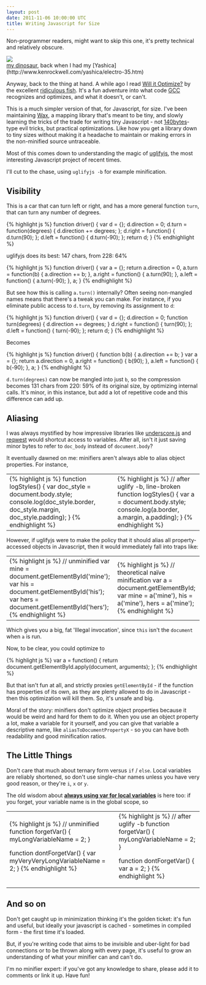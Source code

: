 ```yaml
---
layout: post
date: 2011-11-06 10:00:00 UTC
title: Writing Javascript for Size
---
```


Non-programmer readers, might want to skip this one, it's pretty technical
and relatively obscure.

<div class='shutter-300'>
  <img src='http://farm5.static.flickr.com/4136/4757336489_1b748b7fe9_z.jpg' />
</div>

<span class='image-credit'>
<a href='http://www.flickr.com/photos/tmcw/4757336489/'>my dinosaur</a>,
back when I had my [Yashica](http://www.kenrockwell.com/yashica/electro-35.htm)<span>

Anyway, back to the thing at hand. A while ago I read
[Will it Optimize?](http://ridiculousfish.com/blog/posts/will-it-optimize.html)
by the excellent [ridiculous fish](http://ridiculousfish.com/blog/posts.html).
It's a fun adventure into what code [GCC](http://en.wikipedia.org/wiki/GNU_Compiler_Collection)
recognizes and optimizes, and what it doesn't, or can't.

This is a much simpler version of that, for Javascript, for size. I've been
maintaining [Wax](http://mapbox.com/wax), a mapping library that's meant to
be tiny, and slowly learning the tricks of the trade for writing tiny Javascript -
not [140bytes](http://140byt.es/)-type evil tricks, but practical optimizations.
Like how you get a library down to tiny sizes without making it a headache
to maintain or making errors in the non-minified source untraceable.

Most of this comes down to understanding the magic of [uglifyjs](https://github.com/mishoo/UglifyJS),
the most interesting Javascript project of recent times.

I'll cut to the chase, using `uglifyjs -b` for example minification.

## Visibility

This is a car that can turn left or right,
and has a more general function `turn`, that can turn any number
of degrees.

{% highlight js %}
function driver() {
    var d = {};
    d.direction = 0;
    d.turn = function(degrees) {
        d.direction += degrees;
    };
    d.right = function() { d.turn(90); };
    d.left = function() { d.turn(-90); };
    return d;
}
{% endhighlight %}

uglifyjs does its best: 147 chars, from 228: 64%

{% highlight js %}
function driver() {
    var a = {};
    return a.direction = 0, a.turn = function(b) {
        a.direction += b;
    }, a.right = function() {
        a.turn(90);
    }, a.left = function() {
        a.turn(-90);
    }, a;
}
{% endhighlight %}

But see how this is calling `a.turn()` internally? Often seeing
non-mangled names means that there's a tweak you can make. For instance,
if you eliminate public access to `d.turn`, by removing its assignment
to `d`:

{% highlight js %}
function driver() {
    var d = {};
    d.direction = 0;
    function turn(degrees) {
        d.direction += degrees;
    }
    d.right = function() { turn(90); };
    d.left = function() { turn(-90); };
    return d;
}
{% endhighlight %}

Becomes

{% highlight js %}
function driver() {
    function b(b) {
        a.direction += b;
    }
    var a = {};
    return a.direction = 0, a.right = function() {
        b(90);
    }, a.left = function() {
        b(-90);
    }, a;
}
{% endhighlight %}

`d.turn(degrees)` can now be mangled into just `b`,
so the compression becomes 131 chars from 220: 59% of
its original size, by optimizing internal calls. It's minor,
in this instance, but add a lot of repetitive code and this difference
can add up.

## Aliasing

I was always mystified by how impressive libraries like
[underscore.js](https://github.com/documentcloud/underscore/blob/master/underscore.js#L23)
and [reqwest](https://github.com/ded/reqwest/blob/master/src/reqwest.js#L13)
would shortcut access to variables. After all, isn't it just saving
minor bytes to refer to `doc_body` instead of `document.body`?

It eventually dawned on me: minifiers aren't always able to
alias object properties. For instance,

<table class='equitable'><tr><td>
{% highlight js %}
function logStyles() {
    var doc_style = document.body.style;
    console.log(doc_style.border,
        doc_style.margin,
        doc_style.padding);
}
{% endhighlight %}
</td><td>
{% highlight js %}
// after uglify -b, line-broken
function logStyles() {
    var a = document.body.style;
    console.log(a.border,
        a.margin,
        a.padding);
}
{% endhighlight %}
</td></tr></table>

However, if uglifyjs were to make the policy that it should alias all
property-accessed objects in Javascript, then it would immediately fall into
traps like:

<table class='equitable'><tr><td>
{% highlight js %}
// unminified
var mine = document.getElementById('mine');
var his = document.getElementById('his');
var hers = document.getElementById('hers');
{% endhighlight %}
</td><td>
{% highlight js %}
// theoretical naïve minification
var a = document.getElementById;
var mine = a('mine'),
    his = a('mine'),
    hers = a('mine');
{% endhighlight %}
</td></tr></table>

Which gives you a big, fat 'Illegal invocation', since `this` isn't the
`document` when `a` is run.

Now, to be clear, you could optimize to

{% highlight js %}
var a = function() {
    return document.getElementById.apply(document, arguments);
};
{% endhighlight %}

But that isn't fun at all, and strictly proxies `getElementById` - if the
function has properties of its own, as they are plenty allowed to do in
Javascript - then this optimization will kill them. So, it's unsafe and
big.

Moral of the story: minifiers don't optimize object properties because it
would be weird and hard for them to do it. When you use an object property
a lot, make a variable for it yourself, and you can give that variable
a descriptive name, like `aliasToDocumentPropertyX` - so you can have both
readability and good minification ratios.

## The Little Things

Don't care that much about ternary form versus `if` / `else`. Local variables
are reliably shortened, so don't use single-char names unless you have
very good reason, or they're `i`, `x` or `y`.

The old wisdom about [**always using var for local variables**](http://ds.io/oMR7sC)
is here too: if you forget, your variable name is in the global scope, so

<table class='equitable'><tr><td>
{% highlight js %}
// unminified
function forgetVar() {
    myLongVariableName = 2;
}

function dontForgetVar() {
    var myVeryVeryLongVariableName = 2;
}
{% endhighlight %}
</td><td>
{% highlight js %}
// after uglify -b
function forgetVar() {
    myLongVariableName = 2;
}

function dontForgetVar() {
    var a = 2;
}
{% endhighlight %}
</td></tr></table>

## And so on

Don't get caught up in minimization thinking it's the golden ticket: it's fun
and useful, but ideally your javascript is cached - sometimes in compiled form -
the first time it's loaded.

But, if you're writing code that aims to be invisible and uber-light for
bad connections or to be thrown along with every page, it's useful to grow
an understanding of what your minifier can and can't do.

I'm no minifier expert: if you've got any knowledge to share, please add it
to comments or link it up. Have fun!
